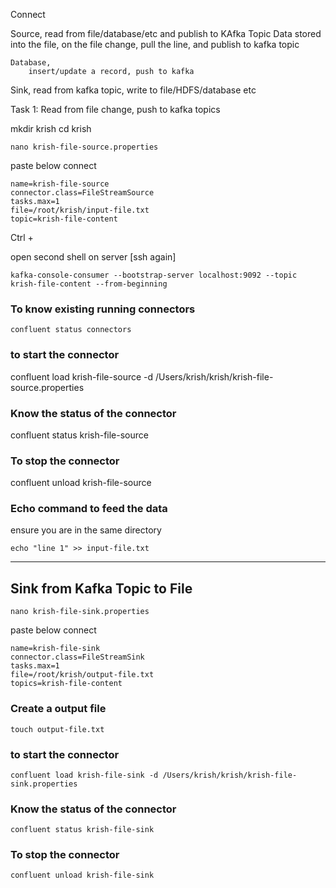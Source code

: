 Connect

Source, read from file/database/etc and publish to KAfka Topic
    Data stored into the file,
        on the file change, pull the line, and publish to kafka topic
        
    Database,
        insert/update a record, push to kafka
        
Sink, read from kafka topic, write to file/HDFS/database etc

Task 1: Read from file change, push to kafka topics

mkdir krish
cd krish 

```
nano krish-file-source.properties
```

paste below connect

```
name=krish-file-source
connector.class=FileStreamSource
tasks.max=1
file=/root/krish/input-file.txt
topic=krish-file-content
```

Ctrl + 

open second shell on server [ssh again]

```
kafka-console-consumer --bootstrap-server localhost:9092 --topic krish-file-content --from-beginning
```


### To know existing running connectors

```
confluent status connectors

```

### to start the connector


confluent load krish-file-source -d /Users/krish/krish/krish-file-source.properties

### Know the status of the connector

confluent status krish-file-source


### To stop the connector

confluent unload krish-file-source


### Echo command to feed the data

ensure you are in the same directory 

```
echo "line 1" >> input-file.txt
```
---------

## Sink from Kafka Topic to File



```
nano krish-file-sink.properties
```

paste below connect


```
name=krish-file-sink
connector.class=FileStreamSink
tasks.max=1
file=/root/krish/output-file.txt
topics=krish-file-content
```


### Create a output file

```
touch output-file.txt
```

### to start the connector


```
confluent load krish-file-sink -d /Users/krish/krish/krish-file-sink.properties
```

### Know the status of the connector
```
confluent status krish-file-sink
```
### To stop the connector
```
confluent unload krish-file-sink

```
